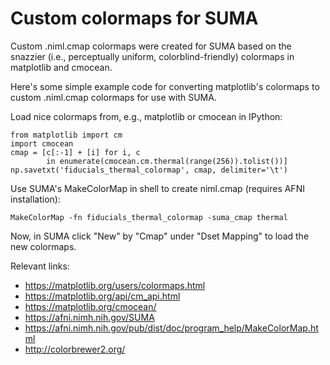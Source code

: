 # Custom colormaps for SUMA

Custom .niml.cmap colormaps were created for SUMA based on the snazzier 
(i.e., perceptually uniform, colorblind-friendly) colormaps in 
matplotlib and cmocean.

Here's some simple example code for converting matplotlib's colormaps to
custom .niml.cmap colormaps for use with SUMA.

Load nice colormaps from, e.g., matplotlib or cmocean in IPython:
```
from matplotlib import cm
import cmocean
cmap = [c[:-1] + [i] for i, c
        in enumerate(cmocean.cm.thermal(range(256)).tolist())]
np.savetxt('fiducials_thermal_colormap', cmap, delimiter='\t')
```

Use SUMA's MakeColorMap in shell to create niml.cmap (requires AFNI installation):
```
MakeColorMap -fn fiducials_thermal_colormap -suma_cmap thermal
```

Now, in SUMA click "New" by "Cmap" under "Dset Mapping" to load 
the new colormaps.

Relevant links:
* https://matplotlib.org/users/colormaps.html
* https://matplotlib.org/api/cm_api.html
* https://matplotlib.org/cmocean/
* https://afni.nimh.nih.gov/SUMA
* https://afni.nimh.nih.gov/pub/dist/doc/program_help/MakeColorMap.html
* http://colorbrewer2.org/
